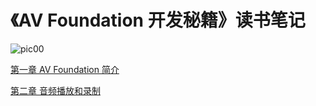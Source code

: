 # 《AV Foundation 开发秘籍》读书笔记


![pic00](https://github.com/Mayan29/ReadingNotes/blob/master/04.《AV%20Foundation%20开发秘籍》读书笔记/DATA/pic00.png) 



[第一章 AV Foundation 简介](https://github.com/Mayan29/ReadingNotes/blob/master/04.《AV%20Foundation%20开发秘籍》读书笔记/第一章%20AV%20Foundation%20简介.md)

[第二章 音频播放和录制](https://github.com/Mayan29/ReadingNotes/blob/master/04.《AV%20Foundation%20开发秘籍》读书笔记/第二章%20音频播放和录制.md)
